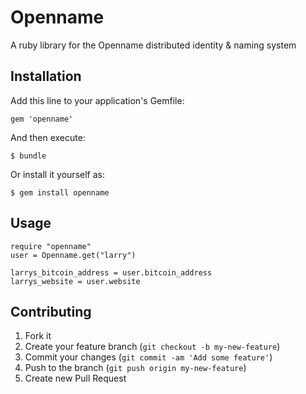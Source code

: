 # Openname

A ruby library for the Openname distributed identity & naming system

## Installation

Add this line to your application's Gemfile:

    gem 'openname'

And then execute:

    $ bundle

Or install it yourself as:

    $ gem install openname

## Usage

 ```
 require "openname"
 user = Openname.get("larry")
 
 larrys_bitcoin_address = user.bitcoin_address
 larrys_website = user.website
 ```

## Contributing

1. Fork it
2. Create your feature branch (`git checkout -b my-new-feature`)
3. Commit your changes (`git commit -am 'Add some feature'`)
4. Push to the branch (`git push origin my-new-feature`)
5. Create new Pull Request
